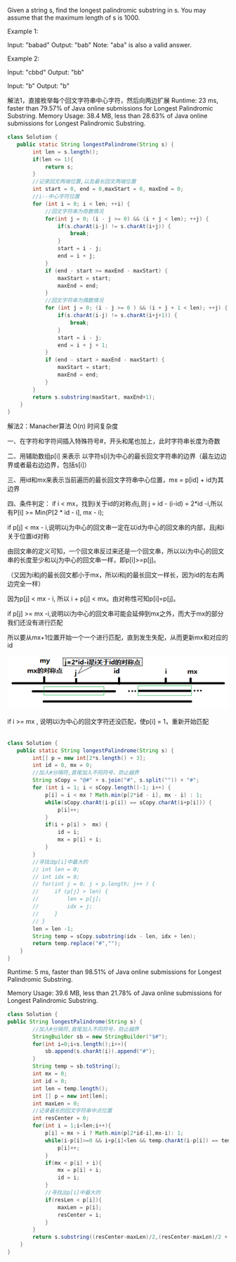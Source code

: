 Given a string s, find the longest palindromic substring in s. You may assume that the maximum length of s is 1000.

Example 1:

Input: "babad"
Output: "bab"
Note: "aba" is also a valid answer.

Example 2:

Input: "cbbd"
Output: "bb"

Input: "b"
Output: "b"

解法1，直接枚举每个回文字符串中心字符，然后向两边扩展
Runtime: 23 ms, faster than 79.57% of Java online submissions for Longest Palindromic Substring.
Memory Usage: 38.4 MB, less than 28.63% of Java online submissions for Longest Palindromic Substring.
```java
class Solution {
   public static String longestPalindrome(String s) {
        int len = s.length();
        if(len <= 1){
            return s;
        }
        //记录回文两端位置,以及最长回文两端位置
        int start = 0, end = 0,maxStart = 0, maxEnd = 0;
        //i--中心字符位置
        for (int i = 0; i < len; ++i) {
            //回文字符串为奇数情况
            for(int j = 0; (i - j >= 0) && (i + j < len); ++j) {
                if(s.charAt(i-j) != s.charAt(i+j)) {
                    break;
                }
                start = i - j;
                end = i + j;
            }
            if (end - start >= maxEnd - maxStart) {
                maxStart = start;
                maxEnd = end;
            }
            //回文字符串为偶数情况
            for (int j = 0; (i - j >= 0 ) && (i + j + 1 < len); ++j) {
                if(s.charAt(i-j) != s.charAt(i+j+1)) {
                    break;
                }
                start = i - j;
                end = i + j + 1;
            }
            if (end - start > maxEnd - maxStart) {
                maxStart = start;
                maxEnd = end;
            }
        }
        return s.substring(maxStart, maxEnd+1);
    }
}
```

解法2：Manacher算法 O(n) 时间复杂度

一、在字符和字符间插入特殊符号#，开头和尾也加上，此时字符串长度为奇数

二、用辅助数组p[i] 来表示 以字符s[i]为中心的最长回文字符串的边界（最左边边界或者最右边边界，包括s[i]）

三、用id和mx来表示当前遍历的最长回文字符串中心位置，mx = p[id] + id为其边界

四、条件判定：
if i < mx，找到i关于id的对称点j,则 j = id - (i-id) = 2*id -i,所以有P[i] >= Min(P[2 * id - i], mx - i);

if p[j] < mx - i,说明以j为中心的回文串一定在以id为中心的回文串的内部，且j和i关于位置id对称

由回文串的定义可知，一个回文串反过来还是一个回文串，所以以i为中心的回文串的长度至少和以j为中心的回文串一样，即p[i]>=p[j]。

（又因为i和j的最长回文都小于mx，所以i和j的最长回文一样长，因为id的左右两边完全一样）

因为p[j] < mx - i, 所以 i + p[j] < mx。由对称性可知p[i]=p[j]。

if p[j] >= mx -i,说明以i为中心的回文串可能会延伸到mx之外，而大于mx的部分我们还没有进行匹配

所以要从mx+1位置开始一个一个进行匹配，直到发生失配，从而更新mx和对应的id

<img src="./manachar.png" />

if i >= mx , 说明以i为中心的回文字符还没匹配，使p[i] = 1，重新开始匹配

```java

class Solution {
   public static String longestPalindrome(String s) {
        int[] p = new int[2*s.length() + 3];
        int id = 0, mx = 0;
        //加入#分隔符,首尾加入不同符号，防止越界
        String sCopy = "@#" + s.join("#", s.split("")) + "#";
        for (int i = 1; i < sCopy.length()-1; i++) {
            p[i] = i < mx ? Math.min(p[2*id - i], mx - i) : 1;
            while(sCopy.charAt(i-p[i]) == sCopy.charAt(i+p[i])) {
                p[i]++;
            }
            if(i + p[i] >  mx) {
                id = i;
                mx = p[i] + i;
            }
        }
        //寻找出p[i]中最大的
        // int len = 0;
        // int idx = 0;
        // for(int j = 0; j < p.length; j++ ) {
        //     if (p[j] > len) {
        //         len = p[j];
        //         idx = j;
        //     }
        // }
        len = len -1;
        String temp = sCopy.substring(idx - len, idx + len);
        return temp.replace("#","");
    }
}
```

Runtime: 5 ms, faster than 98.51% of Java online submissions for Longest Palindromic Substring.

Memory Usage: 39.6 MB, less than 21.78% of Java online submissions for Longest Palindromic Substring.

```java
class Solution {
public String longestPalindrome(String s) {
        //加入#分隔符,首尾加入不同符号，防止越界
        StringBuilder sb = new StringBuilder("$#");
        for(int i=0;i<s.length();i++){
            sb.append(s.charAt(i)).append("#");
        }
        String temp = sb.toString();
        int mx = 0;
        int id = 0;
        int len = temp.length();
        int [] p = new int[len];
        int maxLen = 0;
        //记录最长的回文字符串中点位置
        int resCenter = 0;
        for(int i = 1;i<len;i++){
            p[i] = mx > i ? Math.min(p[2*id-i],mx-i): 1;
            while(i-p[i]>=0 && i+p[i]<len && temp.charAt(i-p[i]) == temp.charAt(i+p[i])){
                p[i]++;
            }
            if(mx < p[i] + i){
                mx = p[i] + i;
                id = i;
            }
            //寻找出p[i]中最大的
            if(resLen < p[i]){
                maxLen = p[i];
                resCenter = i;
            }
        }
        return s.substring((resCenter-maxLen)/2,(resCenter-maxLen)/2 + maxLen - 1);
    }
}
```
